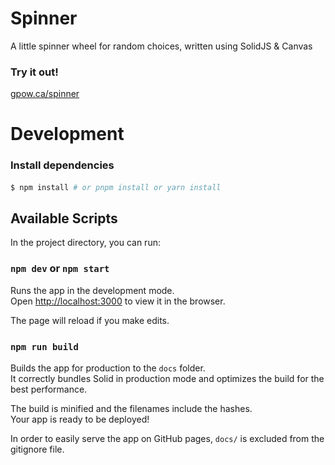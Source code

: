 # Spinner

A little spinner wheel for random choices, written using SolidJS & Canvas

### Try it out!

[gpow.ca/spinner](http://gpow.ca/spinner)

[//]: # (<p align="center">)

[//]: # (<img alt="Spinner Book Genres Example" src="./preview-bookgenres.png">)

[//]: # (</p>)

# Development

### Install dependencies

```bash
$ npm install # or pnpm install or yarn install
```
## Available Scripts

In the project directory, you can run:

### `npm dev` or `npm start`

Runs the app in the development mode.<br>
Open [http://localhost:3000](http://localhost:3000) to view it in the browser.

The page will reload if you make edits.<br>

### `npm run build`

Builds the app for production to the `docs` folder.<br>
It correctly bundles Solid in production mode and optimizes the build for the best performance.

The build is minified and the filenames include the hashes.<br>
Your app is ready to be deployed!

In order to easily serve the app on GitHub pages, `docs/` is excluded from the gitignore file.
